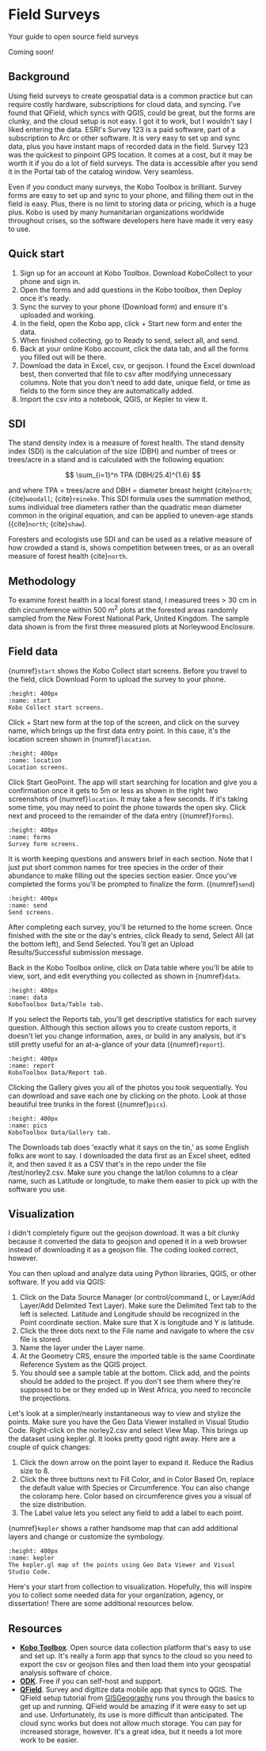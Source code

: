 # Field Surveys
Your guide to open source field surveys

Coming soon!

## Background
Using field surveys to create geospatial data is a common practice but can require costly hardware, subscriptions for cloud data, and syncing. I've found that QField, which syncs with QGIS, could be great, but the forms are clunky, and the cloud setup is not easy. I got it to work, but I wouldn't say I liked entering the data. ESRI's Survey 123 is a paid software, part of a subscription to Arc or other software. It is very easy to set up and sync data, plus you have instant maps of recorded data in the field. Survey 123 was the quickest to pinpoint GPS location. It comes at a cost, but it may be worth it if you do a lot of field surveys. The data is accessible after you send it in the Portal tab of the catalog window. Very seamless.

Even if you conduct many surveys, the Kobo Toolbox is brilliant. Survey forms are easy to set up and sync to your phone, and filling them out in the field is easy. Plus, there is no limit to storing data or pricing, which is a huge plus. Kobo is used by many humanitarian organizations worldwide throughout crises, so the software developers here have made it very easy to use. 

## Quick start
1. Sign up for an account at Kobo Toolbox. Download KoboCollect to your phone and sign in.
2. Open the forms and add questions in the Kobo toolbox, then Deploy once it's ready.
3. Sync the survey to your phone (Download form) and ensure it's uploaded and working.
4. In the field, open the Kobo app, click + Start new form and enter the data.
5. When finished collecting, go to Ready to send, select all, and send.
6. Back at your online Kobo account, click the data tab, and all the forms you filled out will be there.
7. Download the data in Excel, csv, or geojson. I found the Excel download best, then converted that file to csv after modifying unnecessary columns. Note that you don't need to add date, unique field, or time as fields to the form since they are automatically added.
8. Import the csv into a notebook, QGIS, or Kepler to view it.

## SDI
The stand density index is a measure of forest health. The stand density index (SDI) is the calculation of the size (DBH) and number of trees or trees/acre in a stand and is calculated with the following equation:

$$ 
\sum_{i=1}^n TPA (DBH/25.4)^{1.6} 
$$

and where TPA = trees/acre and DBH = diameter breast height {cite}`north`; {cite}`woodall`; {cite}`reineke`. This SDI formula uses the summation method, sums individual tree diameters rather than the quadratic mean diameter common in the original equation, and can be applied to uneven-age stands ({cite}`north`; {cite}`shaw`).

Foresters and ecologists use SDI and can be used as a relative measure of how crowded a stand is, shows competition between trees, or as an overall measure of forest health {cite}`north`.

## Methodology
To examine forest health in a local forest stand, I measured trees > 30 cm in dbh circumference within 500 m<sup>2</sup> plots at the forested areas randomly sampled from the New Forest National Park, United Kingdom. The sample data shown is from the first three measured plots at Norleywood Enclosure.

## Field data
{numref}`start` shows the Kobo Collect start screens. Before you travel to the field, click Download Form to upload the survey to your phone. 

```{figure} /figures/survey/start.png
:height: 400px
:name: start
Kobo Collect start screens.
```

Click + Start new form at the top of the screen, and click on the survey name, which brings up the first data entry point. In this case, it's the location screen shown in {numref}`location`. 

```{figure} /figures/survey/location.png
:height: 400px
:name: location
Location screens.
```
Click Start GeoPoint. The app will start searching for location and give you a confirmation once it gets to 5m or less as shown in the right two screenshots of {numref}`location`. It may take a few seconds. If it's taking some time, you may need to point the phone towards the open sky. Click next and proceed to the remainder of the data entry ({numref}`forms`).

```{figure} /figures/survey/forms.png
:height: 400px
:name: forms
Survey form screens.
```
It is worth keeping questions and answers brief in each section. Note that I just put short common names for tree species in the order of their abundance to make filling out the species section easier. Once you've completed the forms you'll be prompted to finalize the form. ({numref}`send`)

```{figure} /figures/survey/send.png
:height: 400px
:name: send
Send screens.
```
After completing each survey, you'll be returned to the home screen. Once finished with the site or the day's entries, click Ready to send, Select All (at the bottom left), and Send Selected. You'll get an Upload Results/Successful submission message.

Back in the Kobo Toolbox online, click on Data table where you'll be able to view, sort, and edit everything you collected as shown in {numref}`data`.

```{figure} /figures/survey/data.png
:height: 400px
:name: data
KoboToolbox Data/Table tab.
```
If you select the Reports tab, you'll get descriptive statistics for each survey question. Although this section allows you to create custom reports, it doesn't let you change information, axes, or build in any analysis, but it's still pretty useful for an at-a-glance of your data ({numref}`report`).

```{figure} /figures/survey/report.png
:height: 400px
:name: report
KoboToolbox Data/Report tab.
```

Clicking the Gallery gives you all of the photos you took sequentially. You can download and save each one by clicking on the photo. Look at those beautiful tree trunks in the forest ({numref}`pics`).

```{figure} /figures/survey/pics.png
:height: 400px
:name: pics
KoboToolbox Data/Gallery tab.
```

The Downloads tab does 'exactly what it says on the tin,' as some English folks are wont to say. I downloaded the data first as an Excel sheet, edited it, and then saved it as a CSV that's in the repo under the file /test/norley2.csv. Make sure you change the lat/lon columns to a clear name, such as Latitude or longitude, to make them easier to pick up with the software you use. 

## Visualization
I didn't completely figure out the geojson download. It was a bit clunky because it converted the data to geojson and opened it in a web browser instead of downloading it as a geojson file. The coding looked correct, however.

You can then upload and analyze data using Python libraries, QGIS, or other software. If you add via QGIS:

1. Click on the Data Source Manager (or control/command L, or Layer/Add Layer/Add Delimited Text Layer). Make sure the Delimited Text tab to the left is selected. Latitude and Longitude should be recognized in the Point coordinate section. Make sure that X is longitude and Y is latitude.
2. Click the three dots next to the File name and navigate to where the csv file is stored. 
3. Name the layer under the Layer name.
4. At the Geometry CRS, ensure the imported table is the same Coordinate Reference System as the QGIS project.
5. You should see a sample table at the bottom. Click add, and the points should be added to the project. If you don't see them where they're supposed to be or they ended up in West Africa, you need to reconcile the projections.

Let's look at a simpler/nearly instantaneous way to view and stylize the points. Make sure you have the Geo Data Viewer installed in Visual Studio Code. Right-click on the norley2.csv and select View Map. This brings up the dataset using kepler.gl. It looks pretty good right away. Here are a couple of quick changes:

1. Click the down arrow on the point layer to expand it. Reduce the Radius size to 8.
2. Click the three buttons next to Fill Color, and in Color Based On, replace the default value with Species or Circumference. You can also change the coloramp here. Color based on circumference gives you a visual of the size distribution.
3. The Label value lets you select any field to add a label to each point.

{numref}`kepler` shows a rather handsome map that can add additional layers and change or customize the symbology.

```{figure} /figures/survey/kepler.png
:height: 400px
:name: kepler
The kepler.gl map of the points using Geo Data Viewer and Visual Studio Code.
```

Here's your start from collection to visualization. Hopefully, this will inspire you to collect some needed data for your organization, agency, or dissertation! There are some additional resources below.

## Resources
- **[Kobo Toolbox](https://www.kobotoolbox.org)**. Open source data collection platform that's easy to use and set up. It's really a form app that syncs to the cloud so you need to export the csv or geojson files and then load them into your geospatial analysis software of choice.
- **[ODK](https://getodk.org)**. Free if you can self-host and support.
- **[QField](https://qfield.org)**. Survey and digitize data mobile app that syncs to QGIS. The QField setup tutorial from [GISGeography](https://gisgeography.com/qfield/) runs you through the basics to get up and running. QField would be amazing if it were easy to set up and use. Unfortunately, its use is more difficult than anticipated. The cloud sync works but does not allow much storage. You can pay for increased storage, however. It's a great idea, but it needs a lot more work to be easier.


